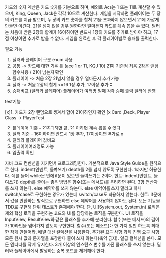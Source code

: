 카드의 숫자 계산은 카드 숫자를 기본으로 하며, 예외로 Ace는 1 또는 11로 계산할 수 있으며, King, Queen, Jack은 각각 10으로 계산한다.
게임을 시작하면 플레이어는 두 장의 카드를 지급 받으며, 두 장의 카드 숫자를 합쳐 21을 초과하지 않으면서 21에 가깝게 만들면 이긴다. 21을 넘지 않을 경우 원한다면 얼마든지 카드를 계속 뽑을 수 있다.
딜러는 처음에 받은 2장의 합계가 16이하이면 반드시 1장의 카드를 추가로 받아야 하고, 17점 이상이면 추가로 받을 수 없다.
게임을 완료한 후 각 플레이어별로 승패를 출력한다.

필요 기능
1. 딜러와 플레이어 구분 enum 사용
2. 공통 -> 카드에 대한 기본 틀 (ace 1 or 11, KQJ 10) 21이 기준점 처음 2장은 랜덤함수사용 / 21이 넘는지 확인
3. 플레이어 -> 처음 2장 21넘지 않을 경우 얼마든지 추가 가능
4. 딜러 -> 처음 2장의 합계 <=16 1장 추가, 17이상 추가 X
5. 승패비교 (딜러와 플레이어) 플레이어가 여러명 일때 각각 승패 출력 딜러에 반영 

test기능

[x]1. 카드가 2장 랜덤으로 생겨서 합이 21이하인지 확인
[x]Card ,Deck, Player Class -> PlayerTest

2. 플레이어 기준 - 21초과하면 끝, 21 이하면 계속 뽑을 수 있다.
3. 딜러 기준 - 16이하이면 반드시 1장 추가, 17이상이면 추가로 x
4. 딜러와 플레이어 값비교
5. 플레이어여러명도 가능
6. 입출력 확인


자바 코드 컨벤션을 지키면서 프로그래밍한다.
기본적으로 Java Style Guide을 원칙으로 한다.
indent(인덴트, 들여쓰기) depth를 2를 넘지 않도록 구현한다. 1까지만 허용한다.
예를 들어 while문 안에 if문이 있으면 들여쓰기는 2이다.
힌트: indent(인덴트, 들여쓰기) depth를 줄이는 좋은 방법은 함수(또는 메서드)를 분리하면 된다.
3항 연산자를 쓰지 않는다.
else 예약어를 쓰지 않는다.
else 예약어를 쓰지 말라고 하니 switch/case로 구현하는 경우가 있는데 switch/case도 허용하지 않는다.
힌트: if문에서 값을 반환하는 방식으로 구현하면 else 예약어를 사용하지 않아도 된다.
모든 기능을 TDD로 구현해 단위 테스트가 존재해야 한다. 단, UI(System.out, System.in) 로직은 제외
핵심 로직을 구현하는 코드와 UI를 담당하는 로직을 구분한다.
UI 로직을 InputView, ResultView와 같은 클래스를 추가해 분리한다.
함수(또는 메서드)의 길이가 10라인을 넘어가지 않도록 구현한다.
함수(또는 메소드)가 한 가지 일만 하도록 최대한 작게 만들어라.
배열 대신 컬렉션을 사용한다.
추가된 요구 사항
과제 진행 요구 사항
모든 원시 값과 문자열을 포장한다
줄여 쓰지 않는다(축약 금지).
일급 컬렉션을 쓴다.
모든 엔티티를 작게 유지한다.
3개 이상의 인스턴스 변수를 가진 클래스를 쓰지 않는다.
딜러와 플레이어에서 발생하는 중복 코드를 제거해야 한다.
